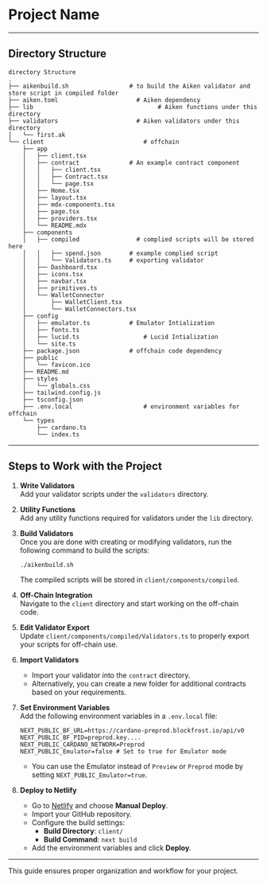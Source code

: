 # Project Name

---



## Directory Structure
```
directory Structure
.
├── aikenbuild.sh                 # to build the Aiken validator and store script in compiled folder
├── aiken.toml                      # Aiken dependency
├── lib                                   # Aiken functions under this directory
├── validators                      # Aiken validators under this directory
│   └── first.ak
└── client                            # offchain
    ├── app
    │   ├── client.tsx
    │   ├── contract              # An example contract component
    │   │   ├── client.tsx
    │   │   ├── Contract.tsx
    │   │   └── page.tsx
    │   ├── Home.tsx
    │   ├── layout.tsx
    │   ├── mdx-components.tsx
    │   ├── page.tsx
    │   ├── providers.tsx
    │   └── README.mdx
    ├── components
    │   ├── compiled                # complied scripts will be stored here
    │   │   ├── spend.json        # example complied script
    │   │   └── Validators.ts     # exporting validator 
    │   ├── Dashboard.tsx
    │   ├── icons.tsx
    │   ├── navbar.tsx
    │   ├── primitives.ts
    │   └── WalletConnector
    │       ├── WalletClient.tsx
    │       └── WalletConnectors.tsx
    ├── config
    │   ├── emulator.ts           # Emulator Intialization
    │   ├── fonts.ts
    │   ├── lucid.ts                  # Lucid Intialization
    │   └── site.ts
    ├── package.json              # offchain code dependency
    ├── public
    │   └── favicon.ico
    ├── README.md
    ├── styles
    │   └── globals.css
    ├── tailwind.config.js
    ├── tsconfig.json
    ├── .env.local                    # environment variables for offchain
    └── types
        ├── cardano.ts
        └── index.ts
```







---

## Steps to Work with the Project

1. **Write Validators**  
   Add your validator scripts under the `validators` directory.

2. **Utility Functions**  
   Add any utility functions required for validators under the `lib` directory.

3. **Build Validators**  
   Once you are done with creating or modifying validators, run the following command to build the scripts:
   ```bash
   ./aikenbuild.sh
   ```
   The compiled scripts will be stored in `client/components/compiled`.

4. **Off-Chain Integration**  
   Navigate to the `client` directory and start working on the off-chain code.

5. **Edit Validator Export**  
   Update `client/components/compiled/Validators.ts` to properly export your scripts for off-chain use.

6. **Import Validators**  
   - Import your validator into the `contract` directory.
   - Alternatively, you can create a new folder for additional contracts based on your requirements.

7. **Set Environment Variables**  
   Add the following environment variables in a `.env.local` file:
   ```env
   NEXT_PUBLIC_BF_URL=https://cardano-preprod.blockfrost.io/api/v0
   NEXT_PUBLIC_BF_PID=preprod.key....
   NEXT_PUBLIC_CARDANO_NETWORK=Preprod
   NEXT_PUBLIC_Emulator=false # Set to true for Emulator mode
   ```
   - You can use the Emulator instead of `Preview` or `Preprod` mode by setting `NEXT_PUBLIC_Emulator=true`.

8. **Deploy to Netlify**  
   - Go to [Netlify](https://netlify.com) and choose **Manual Deploy**.
   - Import your GitHub repository.
   - Configure the build settings:
     - **Build Directory**: `client/`
     - **Build Command**: `next build`
   - Add the environment variables and click **Deploy**.

---

This guide ensures proper organization and workflow for your project.